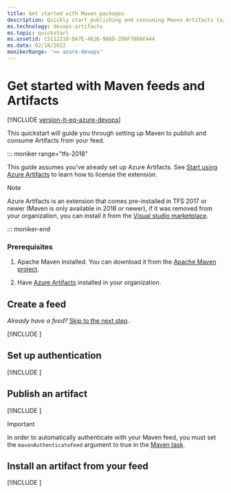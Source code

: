 ```yaml
---
title: Get started with Maven packages
description: Quickly start publishing and consuming Maven Artifacts to/from your feed
ms.technology: devops-artifacts
ms.topic: quickstart
ms.assetid: C5112218-DA7E-4016-986D-2D0F70DAFA44
ms.date: 02/18/2022
monikerRange: '<= azure-devops'
---
```


# Get started with Maven feeds and Artifacts

[!INCLUDE [version-lt-eq-azure-devops](../includes/version-lt-eq-azure-devops.md)]

This quickstart will guide you through setting up Maven to publish and consume Artifacts from your feed.

::: moniker range="tfs-2018"

This guide assumes you've already set up Azure Artifacts. See [Start using Azure Artifacts](start-using-azure-artifacts.md) to learn how to license the extension.

> [!NOTE]
> Azure Artifacts is an extension that comes pre-installed in TFS 2017 or newer (Maven is only available in 2018 or newer), if it was removed from your organization, you can install it from the [Visual studio marketplace](https://marketplace.visualstudio.com/items?itemName=ms.feed).

::: moniker-end

### Prerequisites

1. Apache Maven installed. You can download it from the [Apache Maven project](https://maven.apache.org/download.cgi).

2. Have [Azure Artifacts](https://marketplace.visualstudio.com/items?itemName=ms.feed) installed in your organization.

## Create a feed

_Already have a feed?_ [Skip to the next step](#set-up-authentication).

[!INCLUDE [](includes/create-feed.md)]

## Set up authentication

[!INCLUDE [](includes/maven/pom-and-settings.md)]

## Publish an artifact

[!INCLUDE [](includes/maven/publish.md)]

> [!IMPORTANT]
> In order to automatically authenticate with your Maven feed, you must set the `mavenAuthenticateFeed` argument to true in the [Maven task](../pipelines/tasks/build/maven.md).

## Install an artifact from your feed

[!INCLUDE [](includes/maven/install.md)]
